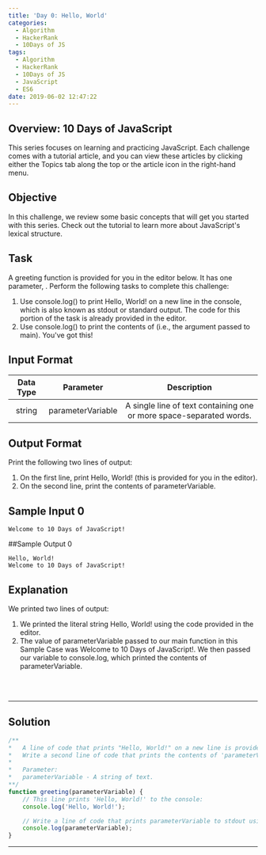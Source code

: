 ```yaml
---
title: 'Day 0: Hello, World'
categories:
  - Algorithm
  - HackerRank
  - 10Days of JS
tags:
  - Algorithm
  - HackerRank
  - 10Days of JS
  - JavaScript
  - ES6
date: 2019-06-02 12:47:22
---
```


## Overview: 10 Days of JavaScript

This series focuses on learning and practicing JavaScript. Each challenge comes with a tutorial article, and you can view these articles by clicking either the Topics tab along the top or the article icon in the right-hand menu.

<!-- more -->

## Objective

In this challenge, we review some basic concepts that will get you started with this series. Check out the tutorial to learn more about JavaScript's lexical structure.


## Task

A greeting function is provided for you in the editor below. It has one parameter, . Perform the following tasks to complete this challenge:

1. Use console.log() to print Hello, World! on a new line in the console, which is also known as stdout or standard output. The code for this portion of the task is already provided in the editor.
2. Use console.log() to print the contents of  (i.e., the argument passed to main).
You've got this!


## Input Format

| Data Type | Parameter | Description |
|:---:|:---:|:---:|
| string | parameterVariable	| A single line of text containing one or more space-separated words. |


## Output Format

Print the following two lines of output:

1. On the first line, print Hello, World! (this is provided for you in the editor).
2. On the second line, print the contents of parameterVariable.


## Sample Input 0

```
Welcome to 10 Days of JavaScript!
```


##Sample Output 0

```
Hello, World!
Welcome to 10 Days of JavaScript!
```


## Explanation

We printed two lines of output:

1. We printed the literal string Hello, World! using the code provided in the editor.
2. The value of parameterVariable passed to our main function in this Sample Case was Welcome to 10 Days of JavaScript!. We then passed our variable to console.log, which printed the contents of parameterVariable.


<br/>
<br/>

---

## Solution
```javascript
/**
*   A line of code that prints "Hello, World!" on a new line is provided in the editor.
*   Write a second line of code that prints the contents of 'parameterVariable' on a new line.
*
*	Parameter:
*   parameterVariable - A string of text.
**/
function greeting(parameterVariable) {
    // This line prints 'Hello, World!' to the console:
    console.log('Hello, World!');

    // Write a line of code that prints parameterVariable to stdout using console.log:
    console.log(parameterVariable);
}
```

---